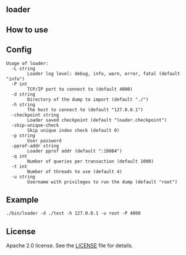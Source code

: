 ## loader

## How to use

## Config
```
Usage of loader:
  -L string
    	Loader log level: debug, info, warn, error, fatal (default "info")
  -P int
    	TCP/IP port to connect to (default 4000)
  -d string
    	Directory of the dump to import (default "./")
  -h string
    	The host to connect to (default "127.0.0.1")
  -checkpoint string
    	Loader saved checkpoint (default "loader.checkpoint")
  -skip-unique-check
    	Skip unique index check (default 0)
  -p string
    	User password
  -pprof-addr string
    	Loader pprof addr (default ":10084")
  -q int
    	Number of queries per transaction (default 1000)
  -t int
    	Number of threads to use (default 4)
  -u string
    	Username with privileges to run the dump (default "root")
```

## Example
```
./bin/loader -d ./test -h 127.0.0.1 -u root -P 4000
```

## License
Apache 2.0 license. See the [LICENSE](../LICENSE) file for details.
